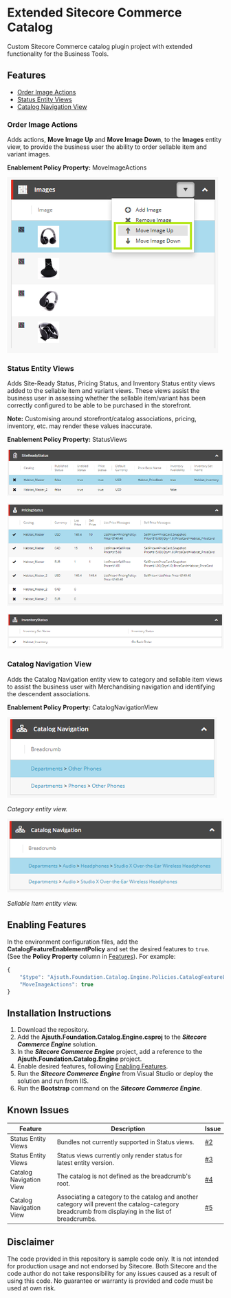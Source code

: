 # Extended Sitecore Commerce Catalog
Custom Sitecore Commerce catalog plugin project with extended functionality for the Business Tools.

## Features
- [Order Image Actions](#order-image-actions)
- [Status Entity Views](#status-entity-views)
- [Catalog Navigation View](#catalog-navigation-view)
### Order Image Actions
Adds actions, **Move Image Up** and **Move Image Down**, to the **Images** entity view, to provide the business user the ability to order sellable item and variant images.

**Enablement Policy Property:** MoveImageActions

![Order Image Actions](/images/order-image-actions.png)


### Status Entity Views
Adds Site-Ready Status, Pricing Status, and Inventory Status entity views added to the sellable item and variant views. These views assist the business user in assessing whether the sellable item/variant has been correctly configured to be able to be purchased in the storefront.

**Note:** Customising around storefront/catalog associations, pricing, inventory, etc. may render these values inaccurate.

**Enablement Policy Property:** StatusViews

![Order Image Actions](/images/site-ready-status-view.png)

![Order Image Actions](/images/pricing-status-view.png)

![Order Image Actions](/images/inventory-status-view.png)

### Catalog Navigation View
Adds the Catalog Navigation entity view to category and sellable item views to assist the business user with Merchandising navigation and identifying the descendent associations. 

**Enablement Policy Property:** CatalogNavigationView

![Order Image Actions](/images/catalog-breadcrumbs-category.png)

_Category entity view._

![Order Image Actions](/images/catalog-breadcrumbs-sellable-item.png)

_Sellable Item entity view._

## Enabling Features
In the environment configuration files, add the **CatalogFeatureEnablementPolicy** and set the desired features to `true`. (See the **Policy Property** column in [Features](#features)). For example:
```javascript
{
	"$type": "Ajsuth.Foundation.Catalog.Engine.Policies.CatalogFeatureEnablementPolicy, Ajsuth.Foundation.Catalog.Engine",
	"MoveImageActions": true
}
```

## Installation Instructions
1. Download the repository.
2. Add the **Ajsuth.Foundation.Catalog.Engine.csproj** to the _**Sitecore Commerce Engine**_ solution.
3. In the _**Sitecore Commerce Engine**_ project, add a reference to the **Ajsuth.Foundation.Catalog.Engine** project.
4. Enable desired features, following [Enabling Features](#enabling-features).
5. Run the _**Sitecore Commerce Engine**_ from Visual Studio or deploy the solution and run from IIS.
6. Run the **Bootstrap** command on the _**Sitecore Commerce Engine**_.  

## Known Issues
| Feature                 | Description | Issue |
| ----------------------- | ----------- | ----- |
| Status Entity Views     | Bundles not currently supported in Status views. | [#2](https://github.com/ajsuth/Ajsuth.Foundation.Catalog.Engine/issues/2) |
| Status Entity Views     | Status views currently only render status for latest entity version.| [#3](https://github.com/ajsuth/Ajsuth.Foundation.Catalog.Engine/issues/3) |
| Catalog Navigation View | The catalog is not defined as the breadcrumb's root. | [#4](https://github.com/ajsuth/Ajsuth.Foundation.Catalog.Engine/issues/4) |
| Catalog Navigation View | Associating a category to the catalog and another category will prevent the catalog-category breadcrumb from displaying in the list of breadcrumbs. | [#5](https://github.com/ajsuth/Ajsuth.Foundation.Catalog.Engine/issues/5) |

## Disclaimer
The code provided in this repository is sample code only. It is not intended for production usage and not endorsed by Sitecore.
Both Sitecore and the code author do not take responsibility for any issues caused as a result of using this code.
No guarantee or warranty is provided and code must be used at own risk.
